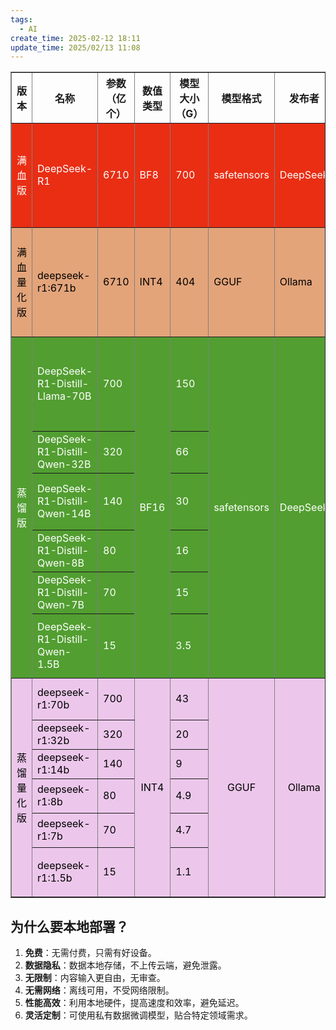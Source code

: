 ```yaml
---
tags:
  - AI
create_time: 2025-02-12 18:11
update_time: 2025/02/13 11:08
---
```


<table border="1">
  <thead>
    <tr>
      <th>版本</th>
      <th>名称</th>
      <th>参数（亿个）</th>
      <th>数值类型</th>
      <th>模型大小（G）</th>
      <th>模型格式</th>
      <th>发布者</th>
      <th>单机部署要求</th>
    </tr>
  </thead>
  <tbody>
    <tr style="background-color: #e92e14; color: white;">
      <td>满血版</td>
      <td>DeepSeek-R1</td>
      <td>6710</td>
      <td>BF8</td>
      <td>700</td>
      <td>safetensors</td>
      <td>DeepSeek</td>
      <td>8 * Nvidia H200 (141G), 8 * AMD Mi300X (192G)</td>
    </tr>
    <tr style="background-color: #e3a47a; color: black;">
      <td>满血量化版</td>
      <td>deepseek-r1:671b</td>
      <td>6710</td>
      <td>INT4</td>
      <td>404</td>
      <td>GGUF</td>
      <td>Ollama</td>
      <td>8 * Nvidia H100 (80G), 8 * 昇腾 910B (64G)</td>
    </tr>
    <tr style="background-color: #529e31; color: white;">
      <td rowspan="6" style="text-align: center; vertical-align: middle;">蒸馏版</td>
      <td>DeepSeek-R1-Distill-Llama-70B</td>
      <td>700</td>
      <td rowspan="6" style="text-align: center; vertical-align: middle;">BF16</td>
      <td>150</td>
      <td rowspan="6" style="text-align: center; vertical-align: middle;">safetensors</td>
      <td rowspan="6" style="text-align: center; vertical-align: middle;">DeepSeek</td>
      <td>8 * 3090 (24G), 8 * 2080Ti (魔改22G)</td>
    </tr>
    <tr style="background-color: #529e31; color: white;">
      <td>DeepSeek-R1-Distill-Qwen-32B</td>
      <td>320</td>
      <td>66</td>
      <td>8 * 2080Ti (11G)</td>
    </tr>
    <tr style="background-color: #529e31; color: white;">
      <td>DeepSeek-R1-Distill-Qwen-14B</td>
      <td>140</td>
      <td>30</td>
      <td>2 * 2080Ti (魔改22G)</td>
    </tr>
    <tr style="background-color: #529e31; color: white;">
      <td>DeepSeek-R1-Distill-Qwen-8B</td>
      <td>80</td>
      <td>16</td>
      <td>PC</td>
    </tr>
    <tr style="background-color: #529e31; color: white;">
      <td>DeepSeek-R1-Distill-Qwen-7B</td>
      <td>70</td>
      <td>15</td>
      <td>PC</td>
    </tr>
    <tr style="background-color: #529e31; color: white;">
      <td>DeepSeek-R1-Distill-Qwen-1.5B</td>
      <td>15</td>
      <td>3.5</td>
      <td>移动端、边缘计算、PC</td>
    </tr>
    <tr style="background-color: #ecc7eb; color: black;">
      <td rowspan="6" style="text-align: center; vertical-align: middle;">蒸馏量化版</td>
      <td>deepseek-r1:70b</td>
      <td>700</td>
      <td rowspan="6" style="text-align: center; vertical-align: middle;">INT4</td>
      <td>43</td>
      <td rowspan="6" style="text-align: center; vertical-align: middle;">GGUF</td>
      <td rowspan="6" style="text-align: center; vertical-align: middle;">Ollama</td>
      <td>2 * 3090 (24G)</td>
    </tr>
    <tr style="background-color: #ecc7eb; color: black;">
      <td>deepseek-r1:32b</td>
      <td>320</td>
      <td>20</td>
      <td>PC</td>
    </tr>
    <tr style="background-color: #ecc7eb; color: black;">
      <td>deepseek-r1:14b</td>
      <td>140</td>
      <td>9</td>
      <td>PC</td>
    </tr>
    <tr style="background-color: #ecc7eb; color: black;">
      <td>deepseek-r1:8b</td>
      <td>80</td>
      <td>4.9</td>
      <td>移动端、PC</td>
    </tr>
    <tr style="background-color: #ecc7eb; color: black;">
      <td>deepseek-r1:7b</td>
      <td>70</td>
      <td>4.7</td>
      <td>移动端、PC</td>
    </tr>
    <tr style="background-color: #ecc7eb; color: black;">
      <td>deepseek-r1:1.5b</td>
      <td>15</td>
      <td>1.1</td>
      <td>移动端、边缘计算</td>
    </tr>
  </tbody>
</table>

## 为什么要本地部署？

1. **免费**：无需付费，只需有好设备。
2. **数据隐私**：数据本地存储，不上传云端，避免泄露。
3. **无限制**：内容输入更自由，无审查。
4. **无需网络**：离线可用，不受网络限制。
5. **性能高效**：利用本地硬件，提高速度和效率，避免延迟。
6. **灵活定制**：可使用私有数据微调模型，贴合特定领域需求。
